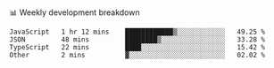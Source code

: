📊 Weekly development breakdown
<!--START_SECTION:waka-->
```text
JavaScript   1 hr 12 mins    ████████████▒░░░░░░░░░░░░   49.25 % 
JSON         48 mins         ████████▒░░░░░░░░░░░░░░░░   33.28 % 
TypeScript   22 mins         ████░░░░░░░░░░░░░░░░░░░░░   15.42 % 
Other        2 mins          ▓░░░░░░░░░░░░░░░░░░░░░░░░   02.02 % 
```
<!--END_SECTION:waka-->
